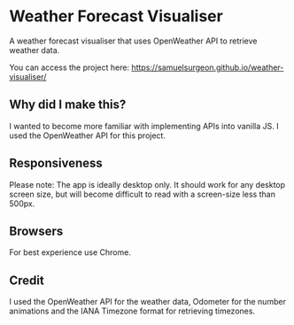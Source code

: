 # Weather Forecast Visualiser
A weather forecast visualiser that uses OpenWeather API to retrieve weather data.

You can access the project here: https://samuelsurgeon.github.io/weather-visualiser/

## Why did I make this?
I wanted to become more familiar with implementing APIs into vanilla JS. I used the OpenWeather API for this project.

## Responsiveness
Please note: The app is ideally desktop only. It should work for any desktop screen size, but will become difficult to read with a screen-size less than 500px.

## Browsers
For best experience use Chrome.

## Credit
I used the OpenWeather API for the weather data, Odometer for the number animations and the IANA Timezone format for retrieving timezones.
